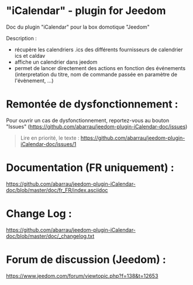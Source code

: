 # "iCalendar" - plugin for Jeedom
Doc du plugin "iCalendar" pour la box domotique "Jeedom"

Description :
- récupère les calendriers .ics des différents fournisseurs de calendrier ics et caldav 
- affiche un calendrier dans jeedom
- permet de lancer directement des actions en fonction des événements (interpretation du titre, nom de commande passée en paramètre de l'évènement, ...)


# Remontée de dysfonctionnement : 
Pour ouvrir un cas de dysfonctionnement, reportez-vous au bouton "Issues" (https://github.com/abarrau/jeedom-plugin-iCalendar-doc/issues)

> Lire en priorité, le texte : https://github.com/abarrau/jeedom-plugin-iCalendar-doc/issues/1


# Documentation (FR uniquement) :

https://github.com/abarrau/jeedom-plugin-iCalendar-doc/blob/master/doc/fr_FR/index.asciidoc

# Change Log :

https://github.com/abarrau/jeedom-plugin-iCalendar-doc/blob/master/doc/_changelog.txt

# Forum de discussion (Jeedom) :

https://www.jeedom.com/forum/viewtopic.php?f=138&t=12653
